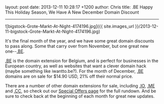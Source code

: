 layout: post
date: 2013-12-11 10:28:17 +1200
author: Chris
title: .BE Happy This Holiday Season, We Have A New December Domain Discount


----

![bigstock-Grote-Markt-At-Night-4174196.jpg]({{ site.images_url }}/2013-12-11-bigstock-Grote-Markt-At-Night-4174196.jpg)

<!-- excerpt -->

It's the final month of the year, and we have some great domain discounts to pass along. Some that carry over from November, but one great new one--[.BE](https://iwantmyname.com/domains/be-belgian-domain-name-registration-for-belgium).

<!-- /excerpt -->

[.BE](https://iwantmyname.com/domains/be-belgian-domain-name-registration-for-belgium) is the domain extension for Belgium, and is perfect for businesses in the European country, as well as websites that want a clever domain hack (maybe something like iwantto.be?). For the month of December, [.BE](https://iwantmyname.com/domains/be-belgian-domain-name-registration-for-belgium) domains are on sale for $14.90 USD, 21% off their normal price. 

There are a number of other domain extensions for sale, including [.IO](https://iwantmyname.com/domains/io-domain-name-registration-for-british-indian-ocean-territory), [.ME](https://iwantmyname.com/domains/me-montenegrean-domain-name-registration-for-montenegro) and [.CC](https://iwantmyname.com/domains/cc-domain-name-registration-for-cocos-keeling-islands), so check out our [Special Offers page](https://iwantmyname.com/domains/special-offer) for the full rundown. And be sure to check back at the beginning of each month for great new updates.
